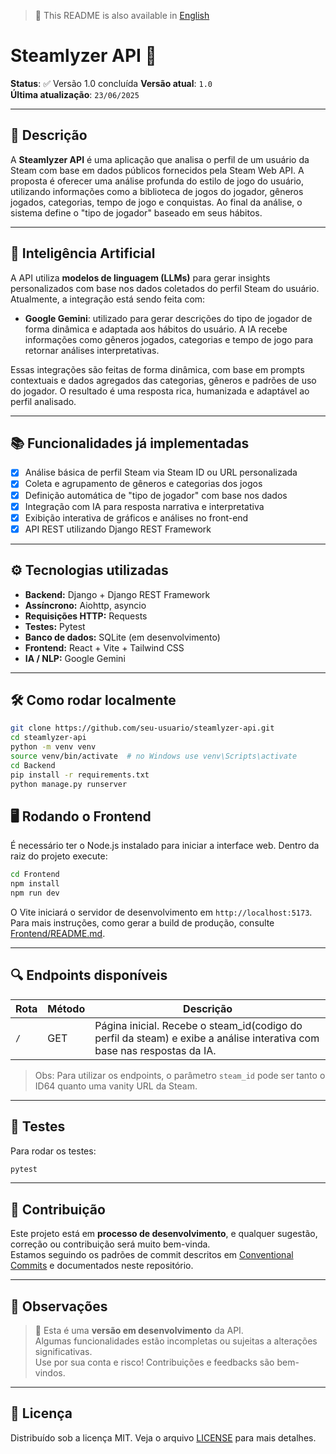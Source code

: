 > 📘 This README is also available in [English](docs/README.en.md)
# Steamlyzer API 🚀

**Status**: ✅ Versão 1.0 concluída 
**Versão atual**: `1.0`  
**Última atualização**: `23/06/2025`

---

## 📌 Descrição

A **Steamlyzer API** é uma aplicação que analisa o perfil de um usuário da Steam com base em dados públicos fornecidos pela Steam Web API. A proposta é oferecer uma análise profunda do estilo de jogo do usuário, utilizando informações como a biblioteca de jogos do jogador, gêneros jogados, categorias, tempo de jogo e conquistas. Ao final da análise, o sistema define o "tipo de jogador" baseado em seus hábitos.

---

## 🤖 Inteligência Artificial

A API utiliza **modelos de linguagem (LLMs)** para gerar insights personalizados com base nos dados coletados do perfil Steam do usuário.  
Atualmente, a integração está sendo feita com:

- **Google Gemini**: utilizado para gerar descrições do tipo de jogador de forma dinâmica e adaptada aos hábitos do usuário. A IA recebe informações como gêneros jogados, categorias e tempo de jogo para retornar análises interpretativas.

Essas integrações são feitas de forma dinâmica, com base em prompts contextuais e dados agregados das categorias, gêneros e padrões de uso do jogador. O resultado é uma resposta rica, humanizada e adaptável ao perfil analisado.

---

## 📚 Funcionalidades já implementadas

- [x] Análise básica de perfil Steam via Steam ID ou URL personalizada  
- [x] Coleta e agrupamento de gêneros e categorias dos jogos  
- [x] Definição automática de "tipo de jogador" com base nos dados  
- [x] Integração com IA para resposta narrativa e interpretativa  
- [x] Exibição interativa de gráficos e análises no front-end  
- [x] API REST utilizando Django REST Framework

---

## ⚙️ Tecnologias utilizadas

- **Backend:** Django + Django REST Framework  
- **Assíncrono:** Aiohttp, asyncio  
- **Requisições HTTP:** Requests  
- **Testes:** Pytest  
- **Banco de dados:** SQLite (em desenvolvimento)  
- **Frontend:** React + Vite + Tailwind CSS  
- **IA / NLP:** Google Gemini 

---

## 🛠️ Como rodar localmente

```bash
git clone https://github.com/seu-usuario/steamlyzer-api.git
cd steamlyzer-api
python -m venv venv
source venv/bin/activate  # no Windows use venv\Scripts\activate
cd Backend
pip install -r requirements.txt
python manage.py runserver
```

## 🖥️ Rodando o Frontend

É necessário ter o Node.js instalado para iniciar a interface web. Dentro da
raiz do projeto execute:

```bash
cd Frontend
npm install
npm run dev
```

O Vite iniciará o servidor de desenvolvimento em `http://localhost:5173`. Para
mais instruções, como gerar a build de produção, consulte
[Frontend/README.md](Frontend/README.md).

---

## 🔍 Endpoints disponíveis

| Rota             | Método | Descrição                               |
|------------------|--------|------------------------------------------|
| `/`      | GET    |Página inicial. Recebe o steam_id(codigo do perfil da steam) e exibe a análise interativa com base nas respostas da IA. |


> Obs: Para utilizar os endpoints, o parâmetro `steam_id` pode ser tanto o ID64 quanto uma vanity URL da Steam.

---

## 🧪 Testes

Para rodar os testes:

```bash
pytest
```

---

## 🧩 Contribuição

Este projeto está em **processo de desenvolvimento**, e qualquer sugestão, correção ou contribuição será muito bem-vinda.  
Estamos seguindo os padrões de commit descritos em [Conventional Commits](https://www.conventionalcommits.org/pt-br/) e documentados neste repositório.

---

## 📌 Observações

> 🔧 Esta é uma **versão em desenvolvimento** da API.  
> Algumas funcionalidades estão incompletas ou sujeitas a alterações significativas.  
> Use por sua conta e risco! Contribuições e feedbacks são bem-vindos.

---

## 📄 Licença

Distribuído sob a licença MIT. Veja o arquivo [LICENSE](LICENSE) para mais detalhes.
